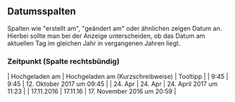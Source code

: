 ## Datumsspalten

Spalten wie "erstellt am", "geändert am" oder ähnlichen zeigen Datum an. Hierbei sollte man bei der Anzeige unterscheiden, ob das Datum
am aktuellen Tag
im gleichen Jahr
in vergangenen Jahren
liegt.

### Zeitpunkt (Spalte rechtsbündig)
| Hochgeladen am | Hochgeladen am (Kurzschreibweise) | Tooltipp |
| 9:45 | 9:45	| 12. Oktober 2017 um 09:45 |
| 24. Apr | 24. Apr | 24. April 2017 um 11:23 |
| 17.11.2016 | 17.11.16 | 17. November 2016 um 20:59 |

